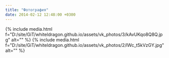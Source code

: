 ```yaml
---
title: "Фотография"
date: 2014-02-12 12:48:00 +0300
---
```



{% include media.html f="D:/site/GiT/whiteldragon.github.io/assets/vk_photos/3/kAvUKqo8Q8Q.jpg" alt="" %}
{% include media.html f="D:/site/GiT/whiteldragon.github.io/assets/vk_photos/2/lWc_t5kVzGY.jpg" alt="" %}
